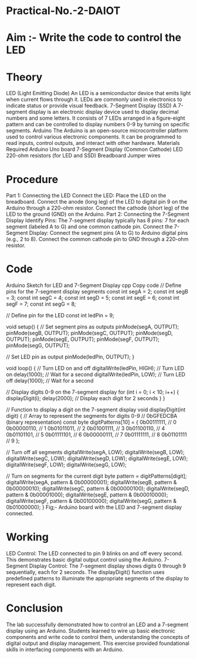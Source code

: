 # Practical-No.-2-DAIOT
# Aim :- Write the code to control the LED
# Theory
LED (Light Emitting Diode)
An LED is a semiconductor device that emits light when current flows through it. LEDs are commonly used in electronics to indicate status or provide visual feedback.
7-Segment Display (SSD)
A 7-segment display is an electronic display device used to display decimal numbers and some letters. It consists of 7 LEDs arranged in a figure-eight pattern and can be controlled to display numbers 0-9 by turning on specific segments.
Arduino
The Arduino is an open-source microcontroller platform used to control various electronic components. It can be programmed to read inputs, control outputs, and interact with other hardware.
Materials Required
Arduino Uno board
7-Segment Display (Common Cathode)
LED
220-ohm resistors (for LED and SSD)
Breadboard
Jumper wires
# Procedure
Part 1: Connecting the LED
Connect the LED:
Place the LED on the breadboard.
Connect the anode (long leg) of the LED to digital pin 9 on the Arduino through a 220-ohm resistor.
Connect the cathode (short leg) of the LED to the ground (GND) on the Arduino.
Part 2: Connecting the 7-Segment Display
Identify Pins:
The 7-segment display typically has 8 pins: 7 for each segment (labeled A to G) and one common cathode pin.
Connect the 7-Segment Display:
Connect the segment pins (A to G) to Arduino digital pins (e.g., 2 to 8).
Connect the common cathode pin to GND through a 220-ohm resistor.
# Code
Arduino Sketch for LED and 7-Segment Display
cpp
Copy code
// Define pins for the 7-segment display segments
const int segA = 2;
const int segB = 3;
const int segC = 4;
const int segD = 5;
const int segE = 6;
const int segF = 7;
const int segG = 8;

// Define pin for the LED
const int ledPin = 9;

void setup() {
  // Set segment pins as outputs
  pinMode(segA, OUTPUT);
  pinMode(segB, OUTPUT);
  pinMode(segC, OUTPUT);
  pinMode(segD, OUTPUT);
  pinMode(segE, OUTPUT);
  pinMode(segF, OUTPUT);
  pinMode(segG, OUTPUT);

  // Set LED pin as output
  pinMode(ledPin, OUTPUT);
}

void loop() {
  // Turn LED on and off
  digitalWrite(ledPin, HIGH); // Turn LED on
  delay(1000); // Wait for a second
  digitalWrite(ledPin, LOW); // Turn LED off
  delay(1000); // Wait for a second

  // Display digits 0-9 on the 7-segment display
  for (int i = 0; i < 10; i++) {
    displayDigit(i);
    delay(2000); // Display each digit for 2 seconds
  }
}

// Function to display a digit on the 7-segment display
void displayDigit(int digit) {
  // Array to represent the segments for digits 0-9
  // 0bGFEDCBA (binary representation)
  const byte digitPatterns[10] = {
    0b00111111, // 0
    0b00000110, // 1
    0b01011011, // 2
    0b01001111, // 3
    0b01100110, // 4
    0b01101101, // 5
    0b01111101, // 6
    0b00000111, // 7
    0b01111111, // 8
    0b01101111  // 9
  };

  // Turn off all segments
  digitalWrite(segA, LOW);
  digitalWrite(segB, LOW);
  digitalWrite(segC, LOW);
  digitalWrite(segD, LOW);
  digitalWrite(segE, LOW);
  digitalWrite(segF, LOW);
  digitalWrite(segG, LOW);

  // Turn on segments for the current digit
  byte pattern = digitPatterns[digit];
  digitalWrite(segA, pattern & 0b00000001);
  digitalWrite(segB, pattern & 0b00000010);
  digitalWrite(segC, pattern & 0b00000100);
  digitalWrite(segD, pattern & 0b00001000);
  digitalWrite(segE, pattern & 0b00010000);
  digitalWrite(segF, pattern & 0b00100000);
  digitalWrite(segG, pattern & 0b01000000);
}
Fig;- Arduino board with the LED and 7-segment display connected.
# Working	
LED Control:
The LED connected to pin 9 blinks on and off every second. This demonstrates basic digital output control using the Arduino.
7-Segment Display Control:
The 7-segment display shows digits 0 through 9 sequentially, each for 2 seconds. The displayDigit() function uses predefined patterns to illuminate the appropriate segments of the display to represent each digit.
# Conclusion
The lab successfully demonstrated how to control an LED and a 7-segment display using an Arduino. Students learned to wire up basic electronic components and write code to control them, understanding the concepts of digital output and display management. This exercise provided foundational skills in interfacing components with an Arduino.


